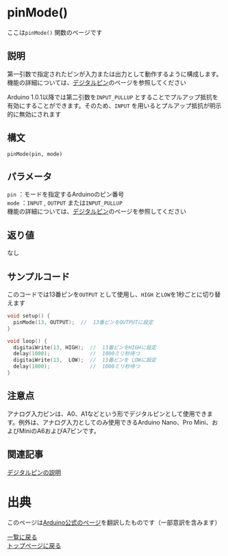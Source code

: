 # pinMode()

ここは`pinMode()` 関数のページです

## 説明

第一引数で指定されたピンが入力または出力として動作するように構成します。機能の詳細については、[デジタルピン](./../digital-pins)のページを参照してください

Arduino 1.0.1以降では第二引数を`INPUT_PULLUP` とすることでプルアップ抵抗を有効にすることができます。そのため、`INPUT` を用いるとプルアップ抵抗が明示的に無効にされます

## 構文

`pinMode(pin, mode)`

## パラメータ

`pin` ：モードを指定するArduinoのピン番号  
`mode` ：`INPUT` , `OUTPUT` または`INPUT_PULLUP`  
機能の詳細については、[デジタルピン](./../digital-pins)のページを参照してください

## 返り値

なし

## サンプルコード

このコードでは13番ピンを`OUTPUT` として使用し、`HIGH` と`LOW`を1秒ごとに切り替えます

```cpp
void setup() {
  pinMode(13, OUTPUT);  //  13番ピンをOUTPUTに設定
}

void loop() {
  digitaiWrite(13, HIGH);  //  13番ピンをHIGHに設定
  delay(1000);             //  1000ミリ秒待つ
  digitaiWrite(13,  LOW);  //  13番ピンを LOWに設定
  delay(1000);             //  1000ミリ秒待つ
}
```

## 注意点

アナログ入力ピンは、A0、A1などという形でデジタルピンとして使用できます。例外は、アナログ入力としてのみ使用できるArduino Nano、Pro Mini、およびMiniのA6およびA7ピンです。

## 関連記事

[デジタルピンの説明](./../digital-pins)

# 出典

このページは[Arduino公式のページ](https://www.arduino.cc/reference/en/language/functions/digital-io/pinmode/)を翻訳したものです（一部意訳を含みます）

[一覧に戻る](http://pages.nchlab.net/Arduino/ref/)  
[トップページに戻る](http://pages.nchlab.net/)
